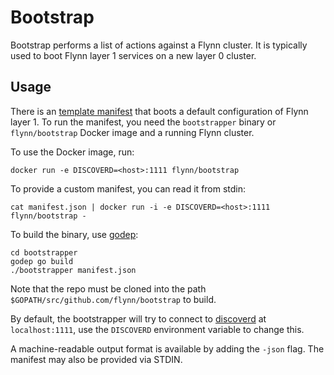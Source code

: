 # Bootstrap

Bootstrap performs a list of actions against a Flynn cluster. It is
typically used to boot Flynn layer 1 services on a new layer 0 cluster.

## Usage

There is an [template manifest](manifest_template.json) that boots a default
configuration of Flynn layer 1. To run the manifest, you need the `bootstrapper`
binary or `flynn/bootstrap` Docker image and a running Flynn cluster.

To use the Docker image, run:

```text
docker run -e DISCOVERD=<host>:1111 flynn/bootstrap
```

To provide a custom manifest, you can read it from stdin:

```text
cat manifest.json | docker run -i -e DISCOVERD=<host>:1111 flynn/bootstrap -
```

To build the binary, use [godep](https://github.com/tools/godep):

```text
cd bootstrapper
godep go build
./bootstrapper manifest.json
```

Note that the repo must be cloned into the path
`$GOPATH/src/github.com/flynn/bootstrap` to build.

By default, the bootstrapper will try to connect to
[discoverd](/discoverd) at `localhost:1111`, use the
`DISCOVERD` environment variable to change this.

A machine-readable output format is available by adding the `-json` flag. The
manifest may also be provided via STDIN.

